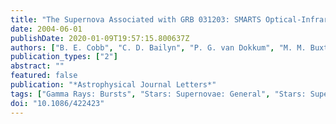 ```yaml
---
title: "The Supernova Associated with GRB 031203: SMARTS Optical-Infrared Light Curves from 0.2 to 92 Days"
date: 2004-06-01
publishDate: 2020-01-09T19:57:15.800637Z
authors: ["B. E. Cobb", "C. D. Bailyn", "P. G. van Dokkum", "M. M. Buxton", "J. S. Bloom"]
publication_types: ["2"]
abstract: ""
featured: false
publication: "*Astrophysical Journal Letters*"
tags: ["Gamma Rays: Bursts", "Stars: Supernovae: General", "Stars: Supernovae: Individual: Alphanumeric: SN 2003lw", "Astrophysics"]
doi: "10.1086/422423"
---
```


